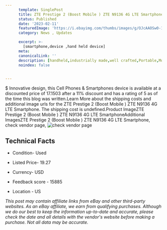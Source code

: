 ```yaml
---
      template: SinglePost
      title: ZTE Prestige 2 (Boost Mobile ) ZTE N9136 4G LTE Smartphone
      status: Published
      date: '2023-02-11'
      featuredImage: 'https://i.ebayimg.com/thumbs/images/g/OJcAAOSw0-1i6V4w/s-l225.jpg'
      category: News , Updates

      excerpt: >-
        [smartphone,device ,hand held device]
      meta:
      canonicalLink: ''
      description: [handheld,industrially made,well crafted,Portable,Mobile,Compact,Convenient,Lightweight,Maneuverable,Man-portable,Miniature,Carriable,Hand-held,Light,Holdable,Transportable,Mobile device,Pocket-sized,On-the-go,Wireless,Cordless,Compact size,Convenient size, smartphone,device ,hand held device]
      noindex: false

        
---
```

$
    Innovative design, this Cell Phones & Smartphones device is available at a discounted price of 17.1503 after a 11% discount and has a rating of 5 as of the time this blog was written.Learn More about the shipping costs and additional image urls for the ZTE Prestige 2 (Boost Mobile ) ZTE N9136 4G LTE Smartphone. The shipping cost is undefined.Product ImageZTE Prestige 2 (Boost Mobile ) ZTE N9136 4G LTE SmartphoneAdditional ImagesZTE Prestige 2 (Boost Mobile ) ZTE N9136 4G LTE Smartphone, check vendor page, ![check vendor page](https://origin-galleryplus.ebayimg.com/ws/web/134172514430_2_0_1/225x225.jpg,https://origin-galleryplus.ebayimg.com/ws/web/134172514430_3_0_1/225x225.jpg,https://origin-galleryplus.ebayimg.com/ws/web/134172514430_4_0_1/225x225.jpg)
    
    

 ## Technical Facts 



     
      

 - Condition- Used 


      

 - Listed Price- 19.27 


      

 - Currency- USD 


      

 - Feedback score - 15885 


      

 - Location - US 


      
      

 *_This post may contain affiliate links from eBay and other third-party websites. As an eBay affiliate, we earn from qualifying purchases. Although we do our best to keep the information up-to-date and accurate, please check the date and all details with the vendor's website before making a purchase. Not all data may be accurate._*



    
    
    
    
    